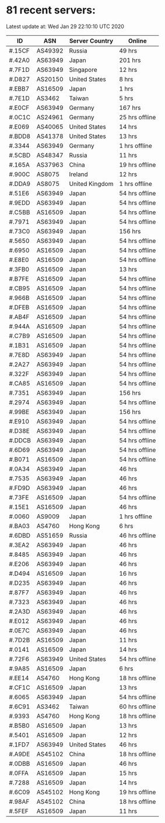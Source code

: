 # 81 recent servers:

Latest update at: Wed Jan 29 22:10:10 UTC 2020

| ID | ASN | Server Country | Online |
| -- | --- | -------------- | ------ |
| #.15CF | AS49392 | Russia | 49 hrs |
| #.42A0 | AS63949 | Japan | 201 hrs |
| #.7F1D | AS63949 | Singapore | 12 hrs |
| #.D827 | AS20150 | United States | 8 hrs |
| #.EBB7 | AS16509 | Japan | 1 hrs |
| #.7E1D | AS3462 | Taiwan | 5 hrs |
| #.E0CF | AS63949 | Germany | 167 hrs |
| #.0C1C | AS24961 | Germany | 25 hrs offline |
| #.E069 | AS40065 | United States | 14 hrs |
| #.BDD8 | AS41378 | United States | 13 hrs |
| #.3344 | AS63949 | Germany | 1 hrs offline |
| #.5CBD | AS48347 | Russia | 11 hrs |
| #.165A | AS37963 | China | 19 hrs offline |
| #.900C | AS8075 | Ireland | 12 hrs |
| #.DDA9 | AS8075 | United Kingdom | 1 hrs offline |
| #.51E6 | AS63949 | Japan | 54 hrs offline |
| #.9EDD | AS63949 | Japan | 54 hrs offline |
| #.C5BB | AS16509 | Japan | 54 hrs offline |
| #.7971 | AS63949 | Japan | 54 hrs offline |
| #.73C0 | AS63949 | Japan | 156 hrs |
| #.5650 | AS63949 | Japan | 54 hrs offline |
| #.6950 | AS16509 | Japan | 54 hrs offline |
| #.E8E0 | AS16509 | Japan | 54 hrs offline |
| #.3FB0 | AS16509 | Japan | 13 hrs |
| #.B7FE | AS16509 | Japan | 54 hrs offline |
| #.CB95 | AS16509 | Japan | 54 hrs offline |
| #.966B | AS16509 | Japan | 54 hrs offline |
| #.DFEB | AS16509 | Japan | 54 hrs offline |
| #.AB4F | AS16509 | Japan | 54 hrs offline |
| #.944A | AS16509 | Japan | 54 hrs offline |
| #.C7B9 | AS16509 | Japan | 54 hrs offline |
| #.1B31 | AS16509 | Japan | 54 hrs offline |
| #.7E8D | AS63949 | Japan | 54 hrs offline |
| #.2A27 | AS63949 | Japan | 54 hrs offline |
| #.322F | AS63949 | Japan | 54 hrs offline |
| #.CA85 | AS16509 | Japan | 54 hrs offline |
| #.7351 | AS63949 | Japan | 156 hrs |
| #.2974 | AS63949 | Japan | 54 hrs offline |
| #.99BE | AS63949 | Japan | 156 hrs |
| #.E910 | AS63949 | Japan | 54 hrs offline |
| #.D38E | AS63949 | Japan | 54 hrs offline |
| #.DDCB | AS63949 | Japan | 54 hrs offline |
| #.6D69 | AS63949 | Japan | 54 hrs offline |
| #.B071 | AS16509 | Japan | 54 hrs offline |
| #.0A34 | AS63949 | Japan | 46 hrs |
| #.7535 | AS63949 | Japan | 46 hrs |
| #.FD9D | AS63949 | Japan | 46 hrs |
| #.73FE | AS16509 | Japan | 54 hrs offline |
| #.15E1 | AS16509 | Japan | 46 hrs |
| #.0060 | AS9009 | Japan | 1 hrs offline |
| #.BA03 | AS4760 | Hong Kong | 6 hrs |
| #.6DBD | AS51659 | Russia | 46 hrs offline |
| #.3EA2 | AS63949 | Japan | 46 hrs |
| #.8485 | AS63949 | Japan | 46 hrs |
| #.E206 | AS63949 | Japan | 46 hrs |
| #.D494 | AS16509 | Japan | 16 hrs |
| #.D235 | AS63949 | Japan | 46 hrs |
| #.87F7 | AS63949 | Japan | 46 hrs |
| #.7323 | AS63949 | Japan | 46 hrs |
| #.2A3D | AS63949 | Japan | 46 hrs |
| #.E012 | AS63949 | Japan | 46 hrs |
| #.0E7C | AS63949 | Japan | 46 hrs |
| #.7D2B | AS16509 | Japan | 11 hrs |
| #.0141 | AS16509 | Japan | 14 hrs |
| #.72F6 | AS63949 | United States | 54 hrs offline |
| #.9A85 | AS16509 | Japan | 6 hrs |
| #.EE14 | AS4760 | Hong Kong | 18 hrs offline |
| #.CF1C | AS16509 | Japan | 13 hrs |
| #.6065 | AS63949 | Japan | 54 hrs offline |
| #.6C91 | AS3462 | Taiwan | 60 hrs offline |
| #.9393 | AS4760 | Hong Kong | 18 hrs offline |
| #.B5B0 | AS16509 | Japan | 13 hrs |
| #.5401 | AS16509 | Japan | 12 hrs |
| #.1FD7 | AS63949 | United States | 46 hrs |
| #.A9DE | AS45102 | China | 18 hrs offline |
| #.0DBB | AS16509 | Japan | 46 hrs |
| #.0FFA | AS16509 | Japan | 15 hrs |
| #.7288 | AS16509 | Japan | 14 hrs |
| #.6C09 | AS45102 | Hong Kong | 19 hrs offline |
| #.98AF | AS45102 | China | 18 hrs offline |
| #.5FEF | AS16509 | Japan | 11 hrs |

